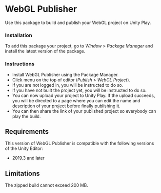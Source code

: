 # WebGL Publisher

Use this package to build and publish your WebGL project on Unity Play.

### Installation
To add this package your project, go to _Window_ > _Package Manager_ and install the latest version of the package.

### Instructions
- Install WebGL Publisher using the Package Manager.
- Click menu on the top of editor (_Publish_ > _WebGL Project_).
- If you are not logged in, you will be instructed to do so.
- If you have not built the project yet, you will be instructed to do so.
- You can now upload your project to Unity Play. If the upload succeeds, you will be directed to a page where you can edit the name and description of your project before finally publishing it.
- You can then share the link of your published project so everybody can play the build.

## Requirements

This version of WebGL Publisher is compatible with the following versions of the Unity Editor:

* 2019.3 and later

## Limitations
The zipped build cannot exceed 200 MB.